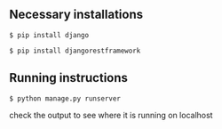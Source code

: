 
## Necessary installations

```$ pip install django```

```$ pip install djangorestframework```


## Running instructions
 ```$ python manage.py runserver```

 check the output to see where it is running on localhost
